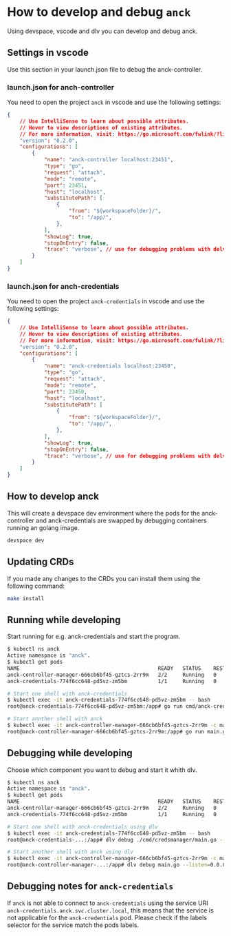 # How to develop and debug `anck`

Using devspace, vscode and dlv you can develop and debug anck.

## Settings in vscode

Use this section in your launch.json file to debug the anck-controller.

### launch.json for anch-controller

You need to open the project `anck` in vscode and use the following settings:

```json
{
    // Use IntelliSense to learn about possible attributes.
    // Hover to view descriptions of existing attributes.
    // For more information, visit: https://go.microsoft.com/fwlink/?linkid=830387
    "version": "0.2.0",
    "configurations": [
        {
            "name": "anck-controller localhost:23451",
            "type": "go",
            "request": "attach",
            "mode": "remote",
            "port": 23451,
            "host": "localhost",
            "substitutePath": [
                {
                    "from": "${workspaceFolder}/",
                    "to": "/app/",
                },
            ],
            "showLog": true,
            "stopOnEntry": false,
            "trace": "verbose", // use for debugging problems with delve (breakpoints not working, etc.)
        }
    ]
}
```

### launch.json for anch-credentials

You need to open the project `anck-credentials` in vscode and use the following settings:

```json
{
    // Use IntelliSense to learn about possible attributes.
    // Hover to view descriptions of existing attributes.
    // For more information, visit: https://go.microsoft.com/fwlink/?linkid=830387
    "version": "0.2.0",
    "configurations": [
        {
            "name": "anck-credentials localhost:23450",
            "type": "go",
            "request": "attach",
            "mode": "remote",
            "port": 23450,
            "host": "localhost",
            "substitutePath": [
                {
                    "from": "${workspaceFolder}/",
                    "to": "/app/",
                },
            ],
            "showLog": true,
            "stopOnEntry": false,
            "trace": "verbose", // use for debugging problems with delve (breakpoints not working, etc.)
        }
    ]
}
```

## How to develop anck

This will create a devspace dev environment where the pods for the anck-controller and anck-credentials are swapped by debugging containers running an golang image.

```bash
devspace dev
```

## Updating CRDs

If you made any changes to the CRDs you can install them using the following command:

```bash
make install
```

## Running while developing

Start running for e.g. anck-credentials and start the program.

```bash
$ kubectl ns anck
Active namespace is "anck".
$ kubectl get pods
NAME                                             READY   STATUS    RESTARTS   AGE
anck-controller-manager-666cb6bf45-gztcs-2rr9m   2/2     Running   0          11h
anck-credentials-774f6cc648-pd5vz-zm5bm          1/1     Running   0          11h

# Start one shell with anck-credentials
$ kubectl exec -it anck-credentials-774f6cc648-pd5vz-zm5bm -- bash
root@anck-credentials-774f6cc648-pd5vz-zm5bm:/app# go run cmd/anck-credentials/main.go

# Start another shell with anck
$ kubectl exec -it anck-controller-manager-666cb6bf45-gztcs-2rr9m -c manager -- bash
root@anck-controller-manager-666cb6bf45-gztcs-2rr9m:/app# go run main.go
```

## Debugging while developing

Choose which component you want to debug and start it whith dlv.

```bash
$ kubectl ns anck
Active namespace is "anck".
$ kubectl get pods
NAME                                             READY   STATUS    RESTARTS   AGE
anck-controller-manager-666cb6bf45-gztcs-2rr9m   2/2     Running   0          11h
anck-credentials-774f6cc648-pd5vz-zm5bm          1/1     Running   0          11h

# Start one shell with anck-credentials using dlv
$ kubectl exec -it anck-credentials-774f6cc648-pd5vz-zm5bm -- bash
root@anck-credentials-...:/app# dlv debug ./cmd/credsmanager/main.go --listen=0.0.0.0:2345 --api-version=2 --output /tmp/__debug_bin --headless --build-flags="-mod=vendor"

# Start another shell with anck using dlv
$ kubectl exec -it anck-controller-manager-666cb6bf45-gztcs-2rr9m -c manager -- bash
root@anck-controller-manager-...:/app# dlv debug main.go --listen=0.0.0.0:2345 --api-version=2 --output /tmp/__debug_bin --headless --build-flags="-mod=vendor"
```

## Debugging notes for `anck-credentials`

If `anck` is not able to connect to `anck-credentials` using the service URI `anck-credentials.anck.svc.cluster.local`, this means that the service is not applicable for the `anck-credentials` pod. Please check if the labels selector for the service match the pods labels.
